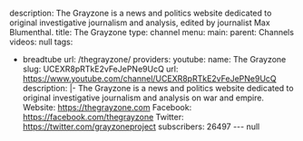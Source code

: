 description: The Grayzone is a news and politics website dedicated to original investigative
  journalism and analysis, edited by journalist Max Blumenthal.
title: The Grayzone
type: channel
menu:
  main:
    parent: Channels
videos: null
tags:
- breadtube
url: /thegrayzone/
providers:
  youtube:
    name: The Grayzone
    slug: UCEXR8pRTkE2vFeJePNe9UcQ
    url: https://www.youtube.com/channel/UCEXR8pRTkE2vFeJePNe9UcQ
    description: |-
      The Grayzone is a news and politics website dedicated to original investigative journalism and analysis on war and empire.
      Website: https://thegrayzone.com
      Facebook: https://facebook.com/thegrayzone
      Twitter: https://twitter.com/grayzoneproject
    subscribers: 26497
--- null
